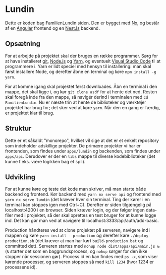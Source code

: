 # Lundin

Dette er koden bag FamilienLundin siden. Den er bygget med [Nx](https://nx.dev), og består af en [Angular](https://angular.io) frontend og en [NestJs](https://nestjs.com) backend.

## Opsætning

For at arbejde på projektet skal der bruges en række programmer. Sørg for at have installeret [git](https://git-scm.com/), [Node.js](https://nodejs.org) og [Yarn](https://yarnpkg.com/), og eventuelt [Visual Studio Code]() til at programmere i. Yarn er lidt speciel med hensyn til installering: man skal først installere Node, og derefter åbne en terminal og køre `npm install -g yarn`.

For at komme igang skal projektet først downloades. Åbn en terminal i den mappe, det skal ligge i, og kør `git clone asdf` for at hente det ned. Resten skal foregå inde fra den mappe, så navigér derind i terminalen med `cd FamilienLundin`. Nu er næste trin at hente de biblioteker og værktøjer projektet har brug for; det sker ved at køre `yarn`. Når den en gang er færdig, er projektet klar til brug.

## Struktur

Dette er et såkaldt "monorepo", hvilket vil sige at det er et enkelt repository som indeholder adskillige projekter. De primære projekter vi har er frontenden, som findes under `apps/lundin` og backenden, som findes under `apps/api`. Derudover er der en `libs` mappe til diverse kodebiblioteker (det kunne f.eks. være logikken bag et spil).

## Udvikling

For at kunne køre og teste det kode man skriver, må man starte både backend og frontend. Kør backend med `yarn nx serve api` og frontend med `yarn nx serve lundin` (det kræver hver sin terminal. Ting der kører i en terminal kan stoppes igen med Ctrl+C). Derefter er siden tilgængelig på localhost:4200 i en browser. Siden kræver login, og der følger ingen data-filer med i projektet, så der skal oprettes en test bruger for at kunne logge ind. Det kan gør man ved at navigere til localhost:3333/api/auth/add-basic.

Production håndteres ved at clone projektet på serveren, navigere ind i mappen og køre `yarn install --production` og derefter køre `./deploy-production.sh` (det kræver at man har kørt `build-production.bat` og committed det). Serveren startes med `nohup node dist/apps/api/main.js &` (`&` starter det som en baggrundsprocess, og `nohup` sørger for den ikke stopper når sessionen gør). Process id'en kan findes med `ps -x`, som viser kørende processer, og serveren stoppes så med `kill 1234` (hvor 1234 er processens id).
